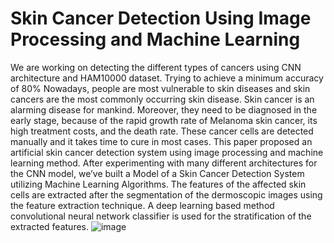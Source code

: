 # Skin Cancer Detection Using Image Processing and Machine Learning
We are working on detecting the different types of cancers using CNN architecture and HAM10000 dataset. Trying to achieve a minimum accuracy of 80% 
Nowadays, people are most vulnerable to skin diseases and skin cancers are the most commonly occurring skin disease. Skin cancer is an alarming disease for mankind. Moreover, they need to be diagnosed in the early stage, because of the rapid growth rate of Melanoma skin cancer, its high treatment costs, and the death rate. These cancer cells are detected manually and it takes time to cure in most cases. This paper proposed an artificial skin cancer detection system using image processing and machine learning method. After experimenting with many different architectures for the CNN model, we’ve built a Model of a Skin Cancer Detection System utilizing Machine Learning Algorithms. The features of the affected skin cells are extracted after the segmentation of the dermoscopic images using the feature extraction technique. A deep learning based method convolutional neural network classifier is used for the stratification of the extracted features. 
![image](https://github.com/anuragh2002/Skin-Cancer-Detection/assets/78635306/917516bd-3098-471f-a9ad-e16f4df7ab44)
